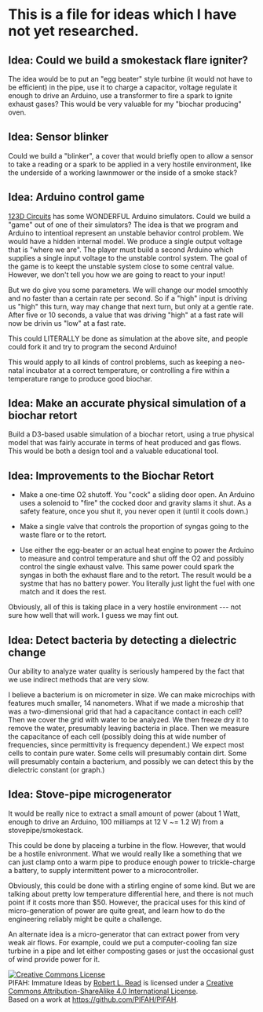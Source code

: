# This is a file for ideas which I have not yet researched.

## Idea: Could we build a smokestack flare igniter? 

The idea would be to put an "egg beater" style turbine (it would not
have to be efficient) in the pipe, use it to charge a capacitor, voltage regulate it enough to drive an Arduino,
use a transformer to fire a spark to ignite exhaust gases? This would be very valuable for my "biochar producing" oven.

## Idea: Sensor blinker

Could we build a "blinker", a cover that would briefly open to allow a sensor to take a reading or a spark to be 
applied in a very hostile environment, like the underside of a working lawnmower or the inside of a smoke stack?

## Idea: Arduino control game

[123D Circuits](http://123d.circuits.io) has some WONDERFUL Arduino simulators.  Could we build a "game" out of
one of their simulators?  The idea is that we program and Arduino to intentioal represent an unstable behavior control
problem.  We would have a hidden internal model.  We produce a single output voltage that is "where we are".  The 
player must build a second Arduino which supplies a single input voltage to the unstable control system.  The goal 
of the game is to keept the unstable system close to some central value.  However, we don't tell you how 
we are going to react to your input!

But we do give you some parameters.  We will change our model smoothly and no faster than a certain rate per second.
So if a "high" input is driving us "high" this turn, way may change that next turn, but only at a gentle rate. After 
five or 10 seconds, a value that was driving "high" at a fast rate will now be drivin us "low" at a fast rate.

This could LITERALLY be done as simulation at the above site, and people could fork it and try to program the 
second Arduino!

This would apply to all kinds of control problems, such as keeping a neo-natal incubator at a correct temperature, 
or controlling a fire within a temperature range to produce good biochar.

## Idea: Make an accurate physical simulation of a biochar retort

Build a D3-based usable simulation of a biochar retort, using a true physical model that was fairly 
accurate in terms of heat produced and gas flows.  This would be both a design tool and a valuable educational 
tool.

## Idea: Improvements to the Biochar Retort

* Make a one-time O2 shutoff.  You "cock" a sliding door open.  An Arduino uses a solenoid to "fire" the cocked door
and gravity slams it shut.  As a safety feature, once you shut it, you never open it (until it cools down.)

* Make a single valve that controls the proportion of syngas going to the waste flare or to the retort.

* Use either the egg-beater or an actual heat engine to power the Arduino to measure and control temperature 
and shut off the O2 and possibly control the single exhaust valve.  This same power could spark the syngas in both 
the exhaust flare and to the retort.  The result would be a systme that has no battery power.  You literally just
light the fuel with one match and it does the rest.  

Obviously, all of this is taking place in a very hostile environment --- not sure how well that will work.  I guess
we may fint out.

## Idea: Detect bacteria by detecting a dielectric change

Our ability to analyze water quality is seriously hampered by the fact that we use indirect methods that are very slow.

I believe a bacterium is on micrometer in size.  We can make microchips with features much smaller, 14 nanometers.  What if we made a microship that was a two-dimensional grid that had a capacitance contact in each cell?  Then we 
cover the grid with water to be analyzed.  We then freeze dry it to remove the water, presumably leaving bacteria
in place. Then we measure the capacitance of each cell (possibly doing this at wide number of frequencies, since
permittivity is frequency dependent.) We expect most cells to contain pure water.  Some cells will presumably 
contain dirt. Some will presumably contain a bacterium, and possibly we can detect this by the dielectric constant (or graph.)

## Idea: Stove-pipe microgenerator

It would be really nice to extract a small amount of power (about 1 Watt, enough to drive an Arduino, 100 milliamps at 12 V ~= 1.2 W) from a stovepipe/smokestack.

This could be done by placeing a turbine in the flow.  However, that would be a hostile enivronment.  What we would
really like a something that we can just clamp onto a warm pipe to produce enough power to trickle-charge a battery,
to supply intermittent power to a microcontroller.

Obviously, this could be done with a stirling engine of some kind.  But we are talking about pretty low temperature
differential here, and there is not much point if it costs more than $50.  However, the pracical uses for this
kind of micro-generation of power are quite great, and learn how to do the engineering reliably might be quite a
challenge.

An alternate idea is a micro-generator that can extract power from very weak air flows.  For example, could we put 
a computer-cooling fan size turbine in a pipe and let either composting gases or just the occasional gust of wind
provide power for it.



<a rel="license" href="http://creativecommons.org/licenses/by-sa/4.0/"><img alt="Creative Commons License" style="border-width:0" src="https://i.creativecommons.org/l/by-sa/4.0/88x31.png" /></a><br /><span xmlns:dct="http://purl.org/dc/terms/" href="http://purl.org/dc/dcmitype/Text" property="dct:title" rel="dct:type">PIFAH: Immature Ideas</span> by <a xmlns:cc="http://creativecommons.org/ns#" href="https://github.com/PIFAH/PIFAH" property="cc:attributionName" rel="cc:attributionURL">Robert L. Read</a> is licensed under a <a rel="license" href="http://creativecommons.org/licenses/by-sa/4.0/">Creative Commons Attribution-ShareAlike 4.0 International License</a>.<br />Based on a work at <a xmlns:dct="http://purl.org/dc/terms/" href="https://github.com/PIFAH/PIFAH" rel="dct:source">https://github.com/PIFAH/PIFAH</a>.
